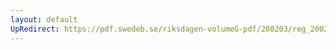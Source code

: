```yaml
---
layout: default
UpRedirect: https://pdf.swedeb.se/riksdagen-volumeG-pdf/200203/reg_200203/reg_200203_0229.pdf
---
```

